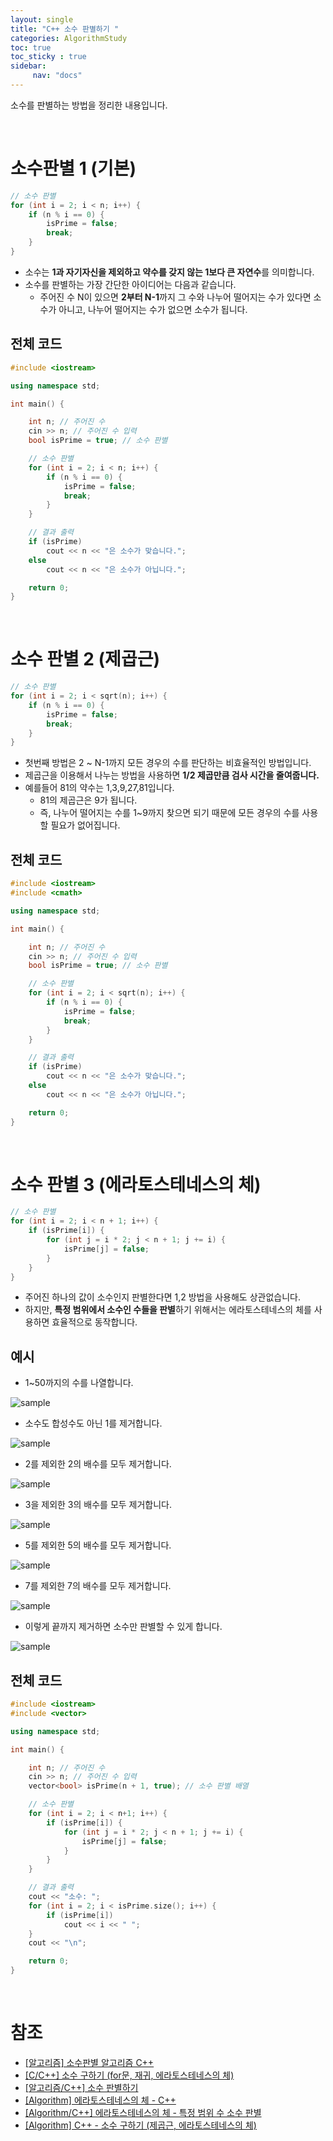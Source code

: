 ```yaml
---
layout: single
title: "C++ 소수 판별하기 "
categories: AlgorithmStudy
toc: true
toc_sticky : true
sidebar:
     nav: "docs"
---
```


소수를 판별하는 방법을 정리한 내용입니다.

<br>

# 소수판별 1 (기본)

~~~c++
// 소수 판별
for (int i = 2; i < n; i++) {
	if (n % i == 0) {
		isPrime = false;
		break;
	}
}
~~~

- 소수는 **1과 자기자신을 제외하고 약수를 갖지 않는 1보다 큰 자연수**를 의미합니다.
- 소수를 판별하는 가장 간단한 아이디어는 다음과 같습니다.
    - 주어진 수 N이 있으면 **2부터 N-1**까지 그 수와 나누어 떨어지는 수가 있다면 소수가 아니고, 나누어 떨어지는 수가 없으면 소수가 됩니다.

## 전체 코드

~~~c++
#include <iostream>

using namespace std;

int main() {

	int n; // 주어진 수
	cin >> n; // 주어진 수 입력
	bool isPrime = true; // 소수 판별

	// 소수 판별
	for (int i = 2; i < n; i++) {
		if (n % i == 0) {
			isPrime = false;
			break;
		}
	}

	// 결과 출력
	if (isPrime)
		cout << n << "은 소수가 맞습니다.";
	else
		cout << n << "은 소수가 아닙니다.";

	return 0;
}
~~~

<br>

# 소수 판별 2 (제곱근)
~~~c++
// 소수 판별
for (int i = 2; i < sqrt(n); i++) {
	if (n % i == 0) {
		isPrime = false;
		break;
	}
}
~~~

- 첫번째 방법은 2 ~ N-1까지 모든 경우의 수를 판단하는 비효율적인 방법입니다.
- 제곱근을 이용해서 나누는 방법을 사용하면 **1/2 제곱만큼 검사 시간을 줄여줍니다.**
- 예를들어 81의 약수는 1,3,9,27,81입니다.
    - 81의 제곱근은 9가 됩니다.
    - 즉, 나누어 떨어지는 수를 1~9까지 찾으면 되기 때문에 모든 경우의 수를 사용할 필요가 없어집니다.

## 전체 코드

~~~c++
#include <iostream>
#include <cmath>

using namespace std;

int main() {

	int n; // 주어진 수
	cin >> n; // 주어진 수 입력
	bool isPrime = true; // 소수 판별

	// 소수 판별
	for (int i = 2; i < sqrt(n); i++) {
		if (n % i == 0) {
			isPrime = false;
			break;
		}
	}

	// 결과 출력
	if (isPrime)
		cout << n << "은 소수가 맞습니다.";
	else
		cout << n << "은 소수가 아닙니다.";

	return 0;
}
~~~

<br>

# 소수 판별 3 (에라토스테네스의 체)

~~~c++
// 소수 판별
for (int i = 2; i < n + 1; i++) {
	if (isPrime[i]) {
		for (int j = i * 2; j < n + 1; j += i) {
			isPrime[j] = false;
		}
	}
}
~~~

- 주어진 하나의 값이 소수인지 판별한다면 1,2 방법을 사용해도 상관없습니다.
- 하지만, **특정 범위에서 소수인 수들을 판별**하기 위해서는 에라토스테네스의 체를 사용하면 효율적으로 동작합니다.

## 예시
- 1~50까지의 수를 나열합니다.

![sample](\images\2025-08-05-Study_check_primeNumber\sample.png)

- 소수도 합성수도 아닌 1를 제거합니다.

![sample](\images\2025-08-05-Study_check_primeNumber\sample1.png)


- 2를 제외한 2의 배수를 모두 제거합니다.

![sample](\images\2025-08-05-Study_check_primeNumber\sample2.png)

- 3을 제외한 3의 배수를 모두 제거합니다.

![sample](\images\2025-08-05-Study_check_primeNumber\sample3.png)

- 5를 제외한 5의 배수를 모두 제거합니다.

![sample](\images\2025-08-05-Study_check_primeNumber\sample5.png)

- 7를 제외한 7의 배수를 모두 제거합니다.

![sample](\images\2025-08-05-Study_check_primeNumber\sample7.png)

- 이렇게 끝까지 제거하면 소수만 판별할 수 있게 합니다.

![sample](\images\2025-08-05-Study_check_primeNumber\sample8.png)

## 전체 코드

~~~c++
#include <iostream>
#include <vector>

using namespace std;

int main() {

	int n; // 주어진 수
	cin >> n; // 주어진 수 입력
	vector<bool> isPrime(n + 1, true); // 소수 판별 배열

	// 소수 판별
	for (int i = 2; i < n+1; i++) {
		if (isPrime[i]) {
			for (int j = i * 2; j < n + 1; j += i) {
				isPrime[j] = false;
			}
		}
	}

	// 결과 출력
	cout << "소수: ";
	for (int i = 2; i < isPrime.size(); i++) {
		if (isPrime[i])
			cout << i << " ";
	}
	cout << "\n";

	return 0;
}
~~~

<br>

# 참조
- [[알고리즘] 소수판별 알고리즘 C++](https://khu98.tistory.com/227)
- [[C/C++] 소수 구하기 (for문, 재귀, 에라토스테네스의 체)](https://cocoon1787.tistory.com/88)
- [[알고리즘/C++] 소수 판별하기](https://jehunseo.tistory.com/207)
- [[Algorithm] 에라토스테네스의 체 - C++](https://donggoolosori.github.io/2020/10/16/eratos/)
- [[Algorithm/C++] 에라토스테네스의 체 - 특정 범위 수 소수 판별](https://notepad96.tistory.com/219)
- [[Algorithm] C++ - 소수 구하기 (제곱근, 에라토스테네스의 체)](https://jepilyu.tistory.com/68)